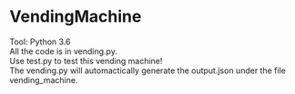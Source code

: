 # VendingMachine
Tool: Python 3.6</br>All the code is in vending.py.</br>Use test.py to test this vending machine!</br>The vending.py will automactically generate the output.json under the file vending_machine.
